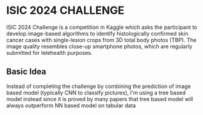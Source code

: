 #   ISIC 2024 CHALLENGE
ISIC 2024 Challenge is a competition in Kaggle which asks the participant to develop image-based algorithms to identify histologically confirmed skin cancer cases with single-lesion crops from 3D total body photos (TBP). The image quality resembles close-up smartphone photos, which are regularly submitted for telehealth purposes.

##  Basic Idea
Instead of completing the challenge by combining the prediction of image based model (typically CNN to classify pictures), I'm using a tree based model instead since it is proved by many papers that tree based model will always outperform NN based model on tabular data


